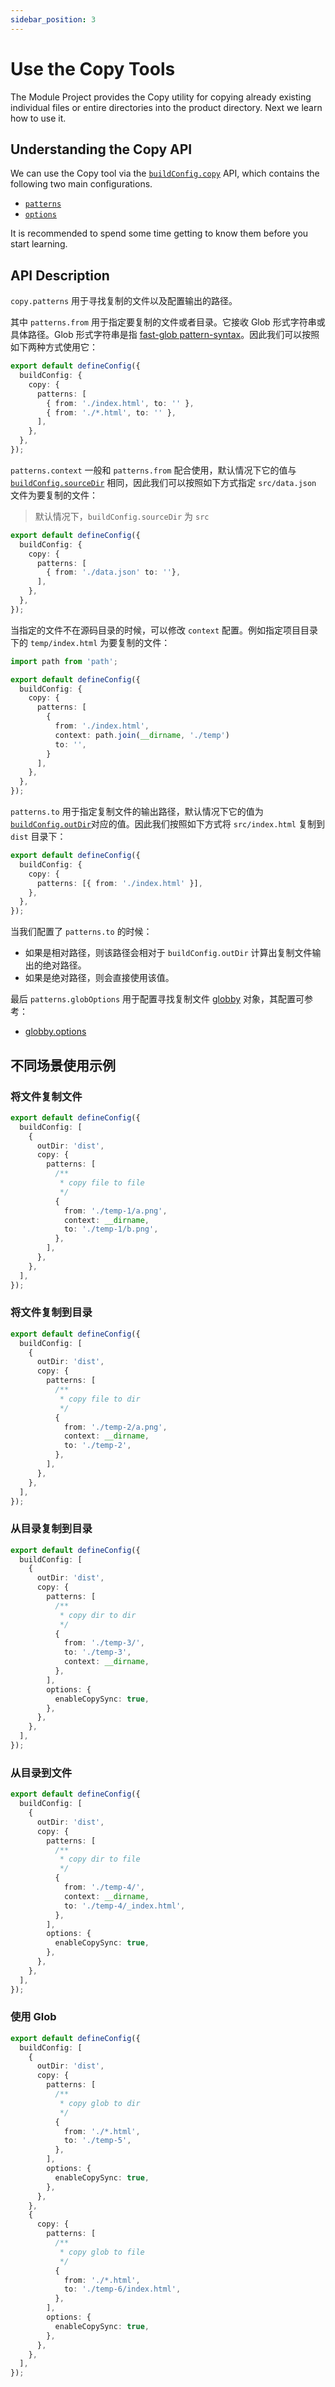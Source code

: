 ```yaml
---
sidebar_position: 3
---
```


# Use the Copy Tools

The Module Project provides the Copy utility for copying already existing individual files or entire directories into the product directory. Next we learn how to use it.

## Understanding the Copy API

We can use the Copy tool via the [`buildConfig.copy`](/en/api/config/build-config#copy) API, which contains the following two main configurations.

- [`patterns`](/en/api/config/build-config#copypatterns)
- [`options`](/en/api/config/build-config#copyoptions)

It is recommended to spend some time getting to know them before you start learning.

## API Description

`copy.patterns` 用于寻找复制的文件以及配置输出的路径。

其中 `patterns.from` 用于指定要复制的文件或者目录。它接收 Glob 形式字符串或具体路径。Glob 形式字符串是指 [fast-glob pattern-syntax](https://github.com/mrmlnc/fast-glob#pattern-syntax)。因此我们可以按照如下两种方式使用它：

```ts
export default defineConfig({
  buildConfig: {
    copy: {
      patterns: [
        { from: './index.html', to: '' },
        { from: './*.html', to: '' },
      ],
    },
  },
});
```

`patterns.context` 一般和 `patterns.from` 配合使用，默认情况下它的值与 [`buildConfig.sourceDir`](/api/config/build-config#sourcedir) 相同，因此我们可以按照如下方式指定 `src/data.json` 文件为要复制的文件：

> 默认情况下，`buildConfig.sourceDir` 为 `src`

```ts
export default defineConfig({
  buildConfig: {
    copy: {
      patterns: [
        { from: './data.json' to: ''},
      ],
    },
  },
});
```

当指定的文件不在源码目录的时候，可以修改 `context` 配置。例如指定项目目录下的 `temp/index.html` 为要复制的文件：

```ts
import path from 'path';

export default defineConfig({
  buildConfig: {
    copy: {
      patterns: [
        {
          from: './index.html',
          context: path.join(__dirname, './temp')
          to: '',
        }
      ],
    },
  },
});
```

`patterns.to` 用于指定复制文件的输出路径，默认情况下它的值为 [`buildConfig.outDir`](/api/config/build-config#outDir)对应的值。因此我们按照如下方式将 `src/index.html` 复制到 `dist` 目录下：

```ts
export default defineConfig({
  buildConfig: {
    copy: {
      patterns: [{ from: './index.html' }],
    },
  },
});
```

当我们配置了 `patterns.to` 的时候：

- 如果是相对路径，则该路径会相对于 `buildConfig.outDir` 计算出复制文件输出的绝对路径。
- 如果是绝对路径，则会直接使用该值。

最后 `patterns.globOptions` 用于配置寻找复制文件 [globby](https://github.com/sindresorhus/globby) 对象，其配置可参考：

- [globby.options](https://github.com/sindresorhus/globby#options)

## 不同场景使用示例

### 将文件复制文件

```ts
export default defineConfig({
  buildConfig: [
    {
      outDir: 'dist',
      copy: {
        patterns: [
          /**
           * copy file to file
           */
          {
            from: './temp-1/a.png',
            context: __dirname,
            to: './temp-1/b.png',
          },
        ],
      },
    },
  ],
});
```

### 将文件复制到目录

```ts
export default defineConfig({
  buildConfig: [
    {
      outDir: 'dist',
      copy: {
        patterns: [
          /**
           * copy file to dir
           */
          {
            from: './temp-2/a.png',
            context: __dirname,
            to: './temp-2',
          },
        ],
      },
    },
  ],
});
```

### 从目录复制到目录

```ts
export default defineConfig({
  buildConfig: [
    {
      outDir: 'dist',
      copy: {
        patterns: [
          /**
           * copy dir to dir
           */
          {
            from: './temp-3/',
            to: './temp-3',
            context: __dirname,
          },
        ],
        options: {
          enableCopySync: true,
        },
      },
    },
  ],
});
```

### 从目录到文件

```ts
export default defineConfig({
  buildConfig: [
    {
      outDir: 'dist',
      copy: {
        patterns: [
          /**
           * copy dir to file
           */
          {
            from: './temp-4/',
            context: __dirname,
            to: './temp-4/_index.html',
          },
        ],
        options: {
          enableCopySync: true,
        },
      },
    },
  ],
});
```

### 使用 Glob

```ts
export default defineConfig({
  buildConfig: [
    {
      outDir: 'dist',
      copy: {
        patterns: [
          /**
           * copy glob to dir
           */
          {
            from: './*.html',
            to: './temp-5',
          },
        ],
        options: {
          enableCopySync: true,
        },
      },
    },
    {
      copy: {
        patterns: [
          /**
           * copy glob to file
           */
          {
            from: './*.html',
            to: './temp-6/index.html',
          },
        ],
        options: {
          enableCopySync: true,
        },
      },
    },
  ],
});
```
